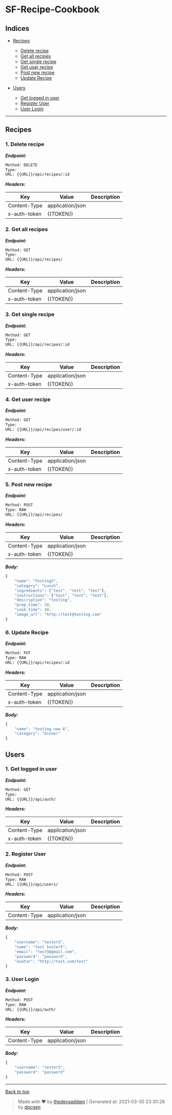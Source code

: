 
# SF-Recipe-Cookbook



## Indices

* [Recipes](#recipes)

  * [Delete recipe](#1-delete-recipe)
  * [Get all recipes](#2-get-all-recipes)
  * [Get single recipe](#3-get-single-recipe)
  * [Get user recipe](#4-get-user-recipe)
  * [Post new recipe](#5-post-new-recipe)
  * [Update Recipe](#6-update-recipe)

* [Users](#users)

  * [Get logged in user](#1-get-logged-in-user)
  * [Register User](#2-register-user)
  * [User Login](#3-user-login)


--------


## Recipes



### 1. Delete recipe



***Endpoint:***

```bash
Method: DELETE
Type: 
URL: {{URL}}/api/recipes/:id
```


***Headers:***

| Key | Value | Description |
| --- | ------|-------------|
| Content-Type | application/json |  |
| x-auth-token | {{TOKEN}} |  |



### 2. Get all recipes



***Endpoint:***

```bash
Method: GET
Type: 
URL: {{URL}}/api/recipes/
```


***Headers:***

| Key | Value | Description |
| --- | ------|-------------|
| Content-Type | application/json |  |
| x-auth-token | {{TOKEN}} |  |



### 3. Get single recipe



***Endpoint:***

```bash
Method: GET
Type: 
URL: {{URL}}/api/recipes/:id
```


***Headers:***

| Key | Value | Description |
| --- | ------|-------------|
| Content-Type | application/json |  |
| x-auth-token | {{TOKEN}} |  |



### 4. Get user recipe



***Endpoint:***

```bash
Method: GET
Type: 
URL: {{URL}}/api/recipes/user/:id
```


***Headers:***

| Key | Value | Description |
| --- | ------|-------------|
| Content-Type | application/json |  |
| x-auth-token | {{TOKEN}} |  |



### 5. Post new recipe



***Endpoint:***

```bash
Method: POST
Type: RAW
URL: {{URL}}/api/recipes/
```


***Headers:***

| Key | Value | Description |
| --- | ------|-------------|
| Content-Type | application/json |  |
| x-auth-token | {{TOKEN}} |  |



***Body:***

```js        
{
    "name": "Testing5",
    "category": "Lunch",
    "ingredients": ["test", "test", "test"],
    "instructions": ["test", "test", "test"],
    "description": "testing",
    "prep_time": 20,
    "cook_time": 40,
    "image_url": "http://test@testing.com"
}
```



### 6. Update Recipe



***Endpoint:***

```bash
Method: PUT
Type: RAW
URL: {{URL}}/api/recipes/:id
```


***Headers:***

| Key | Value | Description |
| --- | ------|-------------|
| Content-Type | application/json |  |
| x-auth-token | {{TOKEN}} |  |



***Body:***

```js        
{
    "name": "testing new 6",
    "category": "Dinner"
}
```



## Users



### 1. Get logged in user



***Endpoint:***

```bash
Method: GET
Type: 
URL: {{URL}}/api/auth/
```


***Headers:***

| Key | Value | Description |
| --- | ------|-------------|
| Content-Type | application/json |  |
| x-auth-token | {{TOKEN}} |  |



### 2. Register User



***Endpoint:***

```bash
Method: POST
Type: RAW
URL: {{URL}}/api/users/
```


***Headers:***

| Key | Value | Description |
| --- | ------|-------------|
| Content-Type | application/json |  |



***Body:***

```js        
{
    "username": "tester5",
    "name": "test tester5",
    "email": "test5@gmail.com",
    "password": "password",
    "avatar": "http://test.com/test"
}
```



### 3. User Login



***Endpoint:***

```bash
Method: POST
Type: RAW
URL: {{URL}}/api/auth/
```


***Headers:***

| Key | Value | Description |
| --- | ------|-------------|
| Content-Type | application/json |  |



***Body:***

```js        
{
    "username": "tester5",
    "password": "password"
}
```



---
[Back to top](#sf-recipe-cookbook)
> Made with &#9829; by [thedevsaddam](https://github.com/thedevsaddam) | Generated at: 2021-03-30 23:30:28 by [docgen](https://github.com/thedevsaddam/docgen)
